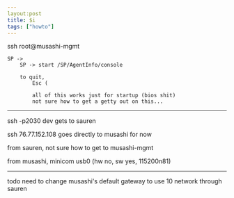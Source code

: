 ```yaml
---
layout:post
title: $i
tags: ["howto"]
---
```





ssh root@musashi-mgmt

    SP -> 
        SP -> start /SP/AgentInfo/console

        to quit,
            Esc (

            all of this works just for startup (bios shit)
            not sure how to get a getty out on this...


-----------------------


ssh -p2030 dev
gets to sauren


ssh 76.77.152.108
goes directly to musashi for now


from sauren, not sure how to get to musashi-mgmt

from musashi, minicom usb0 (hw no, sw yes, 115200n81)


-------------------------
todo
need to change musashi's default gateway to use 10 network through sauren


